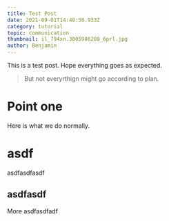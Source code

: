 ```yaml
---
title: Test Post
date: 2021-09-01T14:40:50.933Z
category: tutorial
topic: communication
thumbnail: il_794xn.3005986288_6prl.jpg
author: Benjamin
---
```

This is a test post. Hope everything goes as expected. 

> But not everyrthign might go according to plan. 

# Point one

Here is what we do normally.

# asdf

asdfasdfasdf

## asdfasdf

More asdfasdfadf